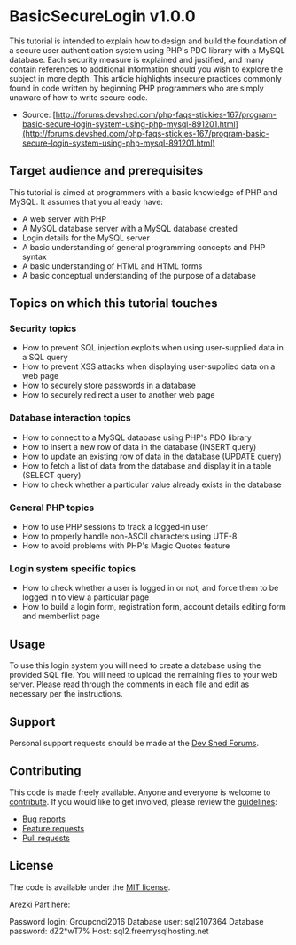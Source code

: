 # BasicSecureLogin v1.0.0

This tutorial is intended to explain how to design and build the foundation of a secure user authentication system using PHP's PDO library with a MySQL database. Each security measure is explained and justified, and many contain references to additional information should you wish to explore the subject in more depth. This article highlights insecure practices commonly found in code written by beginning PHP programmers who are simply unaware of how to write secure code.

* Source: [http://forums.devshed.com/php-faqs-stickies-167/program-basic-secure-login-system-using-php-mysql-891201.html](http://forums.devshed.com/php-faqs-stickies-167/program-basic-secure-login-system-using-php-mysql-891201.html)


## Target audience and prerequisites

This tutorial is aimed at programmers with a basic knowledge of PHP and MySQL. It assumes that you already have:

* A web server with PHP
* A MySQL database server with a MySQL database created
* Login details for the MySQL server
* A basic understanding of general programming concepts and PHP syntax
* A basic understanding of HTML and HTML forms
* A basic conceptual understanding of the purpose of a database


## Topics on which this tutorial touches

### Security topics
* How to prevent SQL injection exploits when using user-supplied data in a SQL query
* How to prevent XSS attacks when displaying user-supplied data on a web page
* How to securely store passwords in a database
* How to securely redirect a user to another web page

### Database interaction topics
* How to connect to a MySQL database using PHP's PDO library
* How to insert a new row of data in the database (INSERT query)
* How to update an existing row of data in the database (UPDATE query)
* How to fetch a list of data from the database and display it in a table (SELECT query)
* How to check whether a particular value already exists in the database

### General PHP topics
* How to use PHP sessions to track a logged-in user
* How to properly handle non-ASCII characters using UTF-8
* How to avoid problems with PHP's Magic Quotes feature

### Login system specific topics
* How to check whether a user is logged in or not, and force them to be logged in to view a particular page
* How to build a login form, registration form, account details editing form and memberlist page


## Usage

To use this login system you will need to create a database using the provided SQL file.  You will need to upload the remaining files to your web server.  Please read through the comments in each file and edit as necessary per the instructions.


## Support

Personal support requests should be made at the [Dev Shed Forums](http://forums.devshed.com).


## Contributing

This code is made freely available. Anyone and everyone is welcome to [contribute](CONTRIBUTING.md). If you would like to get involved, please review the [guidelines](CONTRIBUTING.md):

* [Bug reports](CONTRIBUTING.md#bugs)
* [Feature requests](CONTRIBUTING.md#features)
* [Pull requests](CONTRIBUTING.md#pull-requests)


## License

The code is available under the [MIT license](LICENSE).


  Arezki Part here:
  
  Password login: Groupcnci2016
  Database user: sql2107364
  Database password: dZ2*wT7%
  Host: sql2.freemysqlhosting.net